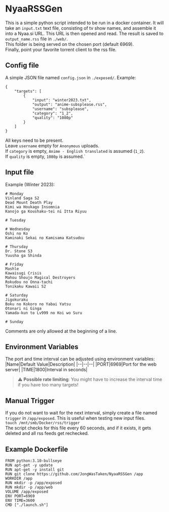 # NyaaRSSGen

This is a simple python script intended to be run in a docker container.
It will take an `input.txt` text file, consisting of tv show names, and assemble it into a Nyaa.si URL.
This URL is then opened and read. The result is saved to `output_name.rss` file in `./web/`.  
This folder is being served on the chosen port (default 6969).  
Finally, point your favorite torrent client to the rss file.

## Config file
A simple JSON file named `config.json` in `./exposed/`.
Example:  
```
{
    "targets": [
        {
            "input": "winter2023.txt",
            "output": "anime-subsplease.rss",
            "username": "subsplease",
            "category": "1_2",
            "quality": "1080p"
        }
    ]
}
```
All keys need to be present.  
Leave `username` empty for `Anonymous` uploads.  
If `category` is empty, `Anime - English translated` is assumed (`1_2`).  
If `quality` is empty, `1080p` is assumed.`

## Input file
Example (Winter 2023):  
```
# Monday
Vinland Saga S2
Dead Mount Death Play
Kimi wa Houkago Insomnia
Kanojo ga Koushaku-tei ni Itta Riyuu

# Tuesday

# Wednesday
Oshi no Ko
Kaminaki Sekai no Kamisama Katsudou

# Thursday
Dr. Stone S3
Yuusha ga Shinda

# Friday
Mashle
Kawaisugi Crisis
Mahou Shoujo Magical Destroyers
Rokudou no Onna-tachi
Tonikaku Kawaii S2

# Saturday
Jigokuraku
Boku no Kokoro no Yabai Yatsu
Otonari ni Ginga
Yamada-kun to Lv999 no Koi wo Suru

# Sunday
```
Comments are only allowed at the beginning of a line.

## Environment Variables
The port and time interval can be adjusted using environment variables:
|Name|Default Value|Description|
|--|--|--|
|PORT|6969|Port for the web server|
|TIME|1800|Interval in seconds|

> :warning: **Possible rate limiting**: You might have to increase the interval time if you have too many targets!  

## Manual Trigger
If you do not want to wait for the next interval, simply create a file named `trigger` in `/app/exposed`.
This is useful when testing new input files.  
`touch /mnt/smb/Docker/rss/trigger`  
The script checks for this file every 60 seconds, and if it exists, it gets deleted and all rss feeds get rechecked.

## Example Dockerfile
```
FROM python:3.10-bullseye
RUN apt-get -y update
RUN apt-get -y install git
RUN git clone https://github.com/JongWasTaken/NyaaRSSGen /app
WORKDIR /app
RUN mkdir -p /app/exposed
RUN mkdir -p /app/web
VOLUME /app/exposed
ENV PORT=6969
ENV TIME=3600
CMD ["./launch.sh"]
```